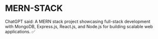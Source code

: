 # MERN-STACK
ChatGPT said:  A MERN stack project showcasing full-stack development with MongoDB, Express.js, React.js, and Node.js for building scalable web applications. ✅
